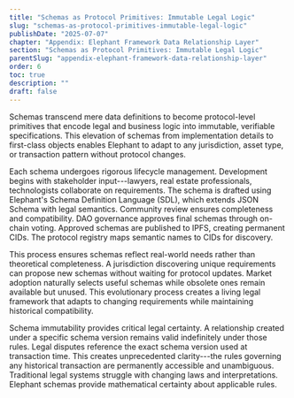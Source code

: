 ```yaml
---
title: "Schemas as Protocol Primitives: Immutable Legal Logic"
slug: "schemas-as-protocol-primitives-immutable-legal-logic"
publishDate: "2025-07-07"
chapter: "Appendix: Elephant Framework Data Relationship Layer"
section: "Schemas as Protocol Primitives: Immutable Legal Logic"
parentSlug: "appendix-elephant-framework-data-relationship-layer"
order: 6
toc: true
description: ""
draft: false
---
```


Schemas transcend mere data definitions to become protocol-level primitives that
encode legal and business logic into immutable, verifiable specifications. This
elevation of schemas from implementation details to first-class objects enables
Elephant to adapt to any jurisdiction, asset type, or transaction pattern
without protocol changes.

Each schema undergoes rigorous lifecycle management. Development begins with
stakeholder input---lawyers, real estate professionals, technologists
collaborate on requirements. The schema is drafted using Elephant's Schema
Definition Language (SDL), which extends JSON Schema with legal semantics.
Community review ensures completeness and compatibility. DAO governance approves
final schemas through on-chain voting. Approved schemas are published to IPFS,
creating permanent CIDs. The protocol registry maps semantic names to CIDs for
discovery.

This process ensures schemas reflect real-world needs rather than theoretical
completeness. A jurisdiction discovering unique requirements can propose new
schemas without waiting for protocol updates. Market adoption naturally selects
useful schemas while obsolete ones remain available but unused. This
evolutionary process creates a living legal framework that adapts to changing
requirements while maintaining historical compatibility.

Schema immutability provides critical legal certainty. A relationship created
under a specific schema version remains valid indefinitely under those rules.
Legal disputes reference the exact schema version used at transaction time. This
creates unprecedented clarity---the rules governing any historical transaction
are permanently accessible and unambiguous. Traditional legal systems struggle
with changing laws and interpretations. Elephant schemas provide mathematical
certainty about applicable rules.
